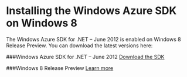 <properties linkid="dev-net-windows8" urlDisplayName="Windows Azure Install Windows 8" pageTitle="Windows Azure on Windows 8" title="Windows Azure on Windows 8" metaKeywords="Installing the Windows Azure SDK on Windows 8" Description="Describes how to install the Windows Azure SDK on Windows 8." metaCanonical="" disqusComments="1" umbracoNaviHide="1" />



# Installing the Windows Azure SDK on Windows 8

The Windows Azure SDK for .NET – June 2012 is enabled on Windows 8 Release Preview.  You can download the latest versions here:

###Windows Azure SDK for .NET – June 2012
<a href="https://www.windowsazure.com/en-us/develop/net/">Download the SDK</a>

###Windows 8 Release Preview
<a href="http://windows.microsoft.com/en-US/windows-8/release-preview?ocid=O_WOL_W8R_OandO_Home_EN-US">Learn more</a>
